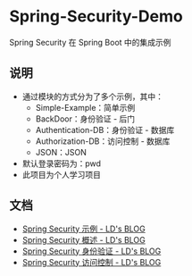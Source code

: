 # Spring-Security-Demo
Spring Security 在 Spring Boot 中的集成示例



## 说明

* 通过模块的方式分为了多个示例，其中：
  * Simple-Example：简单示例
  * BackDoor：身份验证 - 后门
  * Authentication-DB：身份验证 - 数据库
  * Authorization-DB：访问控制 - 数据库
  * JSON：JSON
* 默认登录密码为：pwd
* 此项目为个人学习项目



## 文档

* [Spring Security 示例 - LD's BLOG](https://longda.wang/post/40bd782a.html)
* [Spring Security 概述 - LD's BLOG](https://longda.wang/post/65b409a0.html)
* [Spring Security 身份验证 - LD's BLOG](https://longda.wang/post/3c7c656a.html)
* [Spring Security 访问控制 - LD's BLOG](https://longda.wang/post/dd3272bb.html)

